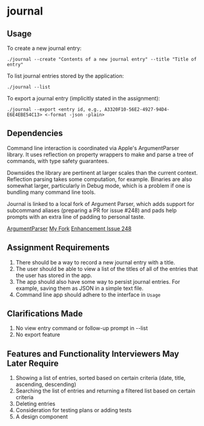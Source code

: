 # journal

## Usage

To create a new journal entry:
```
./journal --create "Contents of a new journal entry" --title "Title of entry"
```

To list journal entries stored by the application:
```
./journal --list
```

To export a journal entry (implicitly stated in the assignment):
```
./journal --export <entry id, e.g., A3320F10-56E2-4927-94D4-E6E4EBE54C13> <-format -json -plain>
```


## Dependencies

Command line interaction is coordinated via Apple's ArgumentParser library. It uses reflection on property wrappers to make and parse a tree of commands, with type safety guarantees. 

Downsides the library are pertinent at larger scales than the current context. Reflection parsing takes some computation, for example. Binaries are also somewhat larger, particularly in Debug mode, which is a problem if one is bundling many command line tools.

Journal is linked to a local fork of Argument Parser, which adds support for subcommand aliases (preparing a PR for issue #248) and pads help prompts with an extra line of padding to personal taste.

[ArgumentParser](https://github.com/apple/swift-argument-parser)
[My Fork](https://github.com/importRyan/swift-argument-parser/commits/commandAliasing)
[Enhancement Issue 248](https://github.com/apple/swift-argument-parser/issues/248)


## Assignment Requirements

1. There should be a way to record a new journal entry with a title.
2. The user should be able to view a list of the titles of all of the entries that the user has stored in the app.
3. The app should also have some way to persist journal entries. For example, saving them as JSON in a simple text file.
4. Command line app should adhere to the interface in `Usage`

## Clarifications Made

1. No view entry command or follow-up prompt in --list
2. No export feature

## Features and Functionality Interviewers May Later Require

1. Showing a list of entries, sorted based on certain criteria (date, title, ascending, descending)
2. Searching the list of entries and returning a filtered list based on certain criteria
3. Deleting entries
4. Consideration for testing plans or adding tests
5. A design component
